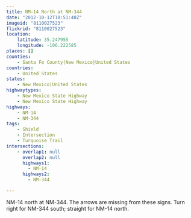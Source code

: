 ```yaml
---
title: NM-14 North at NM-344
date: "2012-10-12T10:51:40Z"
imageid: "8110027523"
flickrid: "8110027523"
location:
    latitude: 35.247955
    longitude: -106.222585
places: []
counties:
    - Santa Fe County|New Mexico|United States
countries:
    - United States
states:
    - New Mexico|United States
highwaytypes:
    - New Mexico State Highway
    - New Mexico State Highway
highways:
    - NM-14
    - NM-344
tags:
    - Shield
    - Intersection
    - Turquoise Trail
intersections:
    - overlap1: null
      overlap2: null
      highways1:
        - NM-14
      highways2:
        - NM-344

---
```

NM-14 north at NM-344.  The arrows are missing from these signs.  Turn right for NM-344 south; straight for NM-14 north.